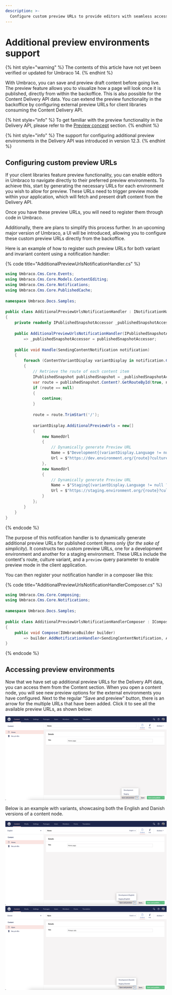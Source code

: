 ```yaml
---
description: >-
  Configure custom preview URLs to provide editors with seamless access to external preview environments for the Content Delivery API data.
---
```


# Additional preview environments support

{% hint style="warning" %}
The contents of this article have not yet been verified or updated for Umbraco 14.
{% endhint %}

With Umbraco, you can save and preview draft content before going live. The preview feature allows you to visualize how a page will look once it is published, directly from within the backoffice. This is also possible for the Content Delivery API data. You can extend the preview functionality in the backoffice by configuring external preview URLs for client libraries consuming the Content Delivery API.

{% hint style="info" %}
To get familiar with the preview functionality in the Delivery API, please refer to the [Preview concept](https://docs.umbraco.com/umbraco-cms/reference/content-delivery-api#preview) section.
{% endhint %}

{% hint style="info" %}
The support for configuring additional preview environments in the Delivery API was introduced in version 12.3.
{% endhint %}


## Configuring custom preview URLs

If your client libraries feature preview functionality, you can enable editors in Umbraco to navigate directly to their preferred preview environments. To achieve this, start by generating the necessary URLs for each environment you wish to allow for preview. These URLs need to trigger preview mode within your application, which will fetch and present draft content from the Delivery API.

Once you have these preview URLs, you will need to register them through code in Umbraco. 

Additionally, there are plans to simplify this process further. In an upcoming major version of Umbraco, a UI will be introduced, allowing you to configure these custom preview URLs directly from the backoffice.

Here is an example of how to register such preview URLs for both variant and invariant content using a notification handler:

{% code title="AdditionalPreviewUrlsNotificationHandler.cs" %}
```csharp
using Umbraco.Cms.Core.Events;
using Umbraco.Cms.Core.Models.ContentEditing;
using Umbraco.Cms.Core.Notifications;
using Umbraco.Cms.Core.PublishedCache;

namespace Umbraco.Docs.Samples;

public class AdditionalPreviewUrlsNotificationHandler : INotificationHandler<SendingContentNotification>
{
    private readonly IPublishedSnapshotAccessor _publishedSnapshotAccessor;

    public AdditionalPreviewUrlsNotificationHandler(IPublishedSnapshotAccessor publishedSnapshotAccessor)
        => _publishedSnapshotAccessor = publishedSnapshotAccessor;

    public void Handle(SendingContentNotification notification)
    {
        foreach (ContentVariantDisplay variantDisplay in notification.Content.Variants.Where(variant => variant.PublishDate.HasValue))
        {
            // Retrieve the route of each content item
            IPublishedSnapshot publishedSnapshot = _publishedSnapshotAccessor.GetRequiredPublishedSnapshot();
            var route = publishedSnapshot.Content?.GetRouteById(true, notification.Content.Id, variantDisplay.Language?.IsoCode);
            if (route == null)
            {
                continue;
            }

            route = route.TrimStart('/');

            variantDisplay.AdditionalPreviewUrls = new[]
            {
                new NamedUrl
                {
                    // Dynamically generate Preview URL
                    Name = $"Development{(variantDisplay.Language != null ? $" ({variantDisplay.Language.Name})" : null)}",
                    Url = $"https://dev.environment.org/{route}?culture={variantDisplay.Language?.IsoCode}&preview=true"
                },
                new NamedUrl
                {
                    // Dynamically generate Preview URL
                    Name = $"Staging{(variantDisplay.Language != null ? $" ({variantDisplay.Language.Name})" : null)}",
                    Url = $"https://staging.environment.org/{route}?culture={variantDisplay.Language?.IsoCode}&preview=true"
                }
            };
        }
    }
}
```
{% endcode %}

The purpose of this notification handler is to dynamically generate additional preview URLs for published content items only (_for the sake of simplicity_). It constructs two custom preview URLs, one for a development environment and another for a staging environment. These URLs include the content's route, culture variant, and a `preview` query parameter to enable preview mode in the client application.

You can then register your notification handler in a composer like this:

{% code title="AdditionalPreviewUrlsNotificationHandlerComposer.cs" %}
```csharp
using Umbraco.Cms.Core.Composing;
using Umbraco.Cms.Core.Notifications;

namespace Umbraco.Docs.Samples;

public class AdditionalPreviewUrlsNotificationHandlerComposer : IComposer
{
    public void Compose(IUmbracoBuilder builder)
        => builder.AddNotificationHandler<SendingContentNotification, AdditionalPreviewUrlsNotificationHandler>();
}
```
{% endcode %}

## Accessing preview environments

Now that we have set up additional preview URLs for the Delivery API data, you can access them from the Content section. When you open a content node, you will see new preview options for the external environments you have configured. Next to the regular "Save and preview" button, there is an arrow for the multiple URLs that have been added. Click it to see all the available preview URLs, as shown below:

![Preview invariant content with Delivery API](images/preview-invariant-content.png)

Below is an example with variants, showcasing both the English and Danish versions of a content node.

![Preview English variant with Delivery API](images/preview-variant-content-en.png)
![Preview Danish variant with Delivery API](images/preview-variant-content-da.png)